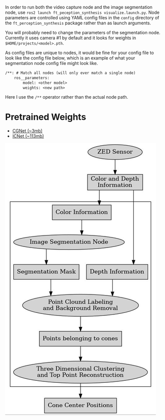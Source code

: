 In order to run both the video capture node and the image segmentation node, use `ros2 launch ft_peception_synthesis visualize.launch.py`.
Node parameters are controlled using YAML config files in the `config` directory of the `ft_perception_synthesis` package rather than as launch arguments.

You will probably need to change the parameters of the segmentation node.
Currently it uses camera #1 by default and it looks for weights in `$HOME/projects/<model>.pth`.

As config files are unique to nodes, it would be fine for your config file to look like the config file below, which is an example of what your segmentation node config file might look like.

```
/**: # Match all nodes (will only ever match a single node)
	ros__parameters:
		model: <other model>
		weights: <new path>
```

Here I use the `/**` operator rather than the actual node path.

# Pretrained Weights

* [CGNet (~3mb)](https://naza.uzoukwu.net/files/fta/cgnet.pth)
* [ICNet (~113mb)](https://naza.uzoukwu.net/files/fta/icnet.pth)

[![test]][the_rest]

[test]: uml.jpg
[the_rest]: ?
